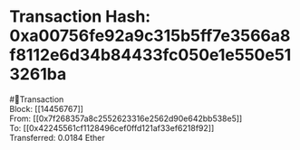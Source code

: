 
Transaction Hash: 0xa00756fe92a9c315b5ff7e3566a8f8112e6d34b84433fc050e1e550e513261ba
====================================================================================
  
#💸Transaction  
Block: [[14456767]]  
From: [[0x7f268357a8c2552623316e2562d90e642bb538e5]]  
To: [[0x42245561cf1128496cef0ffd121af33ef6218f92]]  
Transferred: 0.0184 Ether